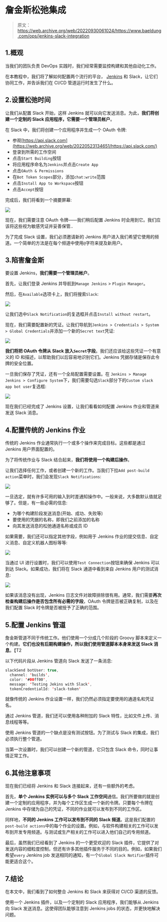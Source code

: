 # 詹金斯松弛集成

> 原文：<https://web.archive.org/web/20220930061024/https://www.baeldung.com/ops/jenkins-slack-integration>

## 1.概观

当我们的团队负责 DevOps 实践时，我们经常需要监控构建和其他自动化工作。

在本教程中，我们将了解如何配置两个流行的平台， [Jenkins](/web/20220523134651/https://www.baeldung.com/jenkins-pipelines) 和 Slack，让它们协同工作，并告诉我们在 CI/CD 管道运行时发生了什么。

## 2.设置松弛时间

让我们从配置 Slack 开始，这样 Jenkins 就可以向它发送消息。为此，**我们将创建一个定制的 Slack 应用程序，它需要一个管理员帐户**。

在 Slack 中，我们将创建一个应用程序并生成一个 OAuth 令牌:

*   参观[https://api.slack.com](https://web.archive.org/web/20220523134651/https://api.slack.com/)
*   登录到所需的工作空间
*   点击`Start Building`按钮
*   将应用程序命名为`Jenkins`并点击`Create App`
*   点击`OAuth & Permissions`
*   在`Bot Token Scopes`部分，添加`chat:write`范围
*   点击`Install App to Workspace`按钮
*   点击`Accept`按钮

完成后，我们将看到一个摘要屏幕:

[![](img/1c7831c2a3fca9d444dbad0b9211f23d.png)](/web/20220523134651/https://www.baeldung.com/wp-content/uploads/2020/02/jenkins-slack-token.jpg)

现在，我们需要注意 OAuth 令牌——我们稍后配置 Jenkins 时会用到它。我们应该将这些视为敏感凭证并妥善保管..

为了完成 Slack 设置，我们必须邀请新的 Jenkins 用户进入我们希望它使用的频道。一个简单的方法是在每个频道中使用`@`字符来提及新用户。

## 3.陷害詹金斯

要设置 Jenkins，**我们需要一个管理员帐户**。

首先，让我们登录 Jenkins 并导航到`Manage Jenkins` > `Plugin Manager`。

然后，在`Available`选项卡上，我们将搜索`Slack`:

[![](img/71822688535ede39bc0a7ba7efb8d876.png)](/web/20220523134651/https://www.baeldung.com/wp-content/uploads/2020/02/jenkins-slack-install-plugin-scaled-e1580765642153.jpg)

让我们选中`Slack Notification`的复选框并点击`Install without restart`。

现在，我们需要配置新的凭证。让我们导航到`Jenkins > Credentials > System > Global Credentials`并添加一个新的`Secret text`凭证:

[![](img/9a1cc230d16d110f1dae556c6b32b321.png)](/web/20220523134651/https://www.baeldung.com/wp-content/uploads/2020/02/jenkins-slack-credential-e1580765880727.jpg)

**我们将把 OAuth 令牌从 Slack 放入`Secret`字段**。我们还应该给这些凭证一个有意义的 ID 和描述，以帮助我们以后容易地识别它们。Jenkins 凭据存储是保存此令牌的安全位置。

一旦我们保存了凭证，还有一个全局配置需要设置。在 `Jenkins > Manage Jenkins > Configure System`下，我们需要勾选`Slack`部分下的`Custom slack app bot user`复选框:

[![](img/90348b33711770fa1dc51063fd5c2cf7.png)](/web/20220523134651/https://www.baeldung.com/wp-content/uploads/2020/02/jenkins-slack-settings-custom-bot-checkbox.jpg)

现在我们已经完成了 Jenkins 设置，让我们看看如何配置 Jenkins 作业和管道来发送 Slack 消息。

## 4.配置传统的 Jenkins 作业

传统的 Jenkins 作业通常执行一个或多个操作来完成目标。这些都是通过 Jenkins 用户界面配置的。

为了将传统作业与 Slack 结合起来，**我们将使用一个构建后操作**。

让我们选择任何工作，或者创建一个新的工作。当我们下拉`Add post-build action`菜单时，我们会发现`Slack Notifications`:

[![](img/41049d9d6deb69a3544b702471b2b644.png)](/web/20220523134651/https://www.baeldung.com/wp-content/uploads/2020/02/jenkins-slack-post-build-action-dropdown.jpg)

一旦选定，就有许多可用的输入到时差通知操作中。一般来说，大多数默认值就足够了。但是，有一些必需的信息:

*   为哪个构建阶段发送消息(开始、成功、失败等)
*   要使用的凭据的名称，即我们之前添加的名称
*   向其发送消息的松弛通道名称或成员 ID

如果需要，我们还可以指定其他字段，例如用于 Jenkins 作业的提交信息、自定义消息、自定义机器人图标等等:

[![](img/751a7945e3037f7cc88757dba1ee81bf.png)](/web/20220523134651/https://www.baeldung.com/wp-content/uploads/2020/02/jenkins-slack-post-build-action-e1581097021283.jpg)

当通过 UI 进行设置时，我们可以使用`Test Connection`按钮来确保 Jenkins 可以到达 Slack。如果成功，我们将在 Slack 通道中看到来自 Jenkins 用户的测试消息:

[![](img/2aed94fd9969f7ab5786a46cae5adee3.png)](/web/20220523134651/https://www.baeldung.com/wp-content/uploads/2020/02/jenkins-slack-test-message-success.png)

如果该消息没有出现，Jenkins 日志文件对故障排除很有用。通常，我们需要**再次检查构建后操作是否包含所有必需的字段**，OAuth 令牌是否被正确复制，以及在我们配置 Slack 时令牌是否被授予了正确的范围。

## 5.配置 Jenkins 管道

詹金斯管道不同于传统工作。他们使用一个分成几个阶段的 Groovy 脚本来定义一个构建。**它们也没有后期构建操作，所以我们使用管道脚本本身来发送 Slack 消息**。【T2

以下代码片段从 Jenkins 管道向 Slack 发送了一条消息:

```java
slackSend botUser: true, 
  channel: 'builds', 
  color: '#00ff00', 
  message: 'Testing Jekins with Slack', 
  tokenCredentialId: 'slack-token'
```

就像传统的 Jenkins 作业设置一样，我们仍然必须指定要使用的通道名和凭证名。

通过 Jenkins 管道，我们还可以使用各种附加的 Slack 特性，比如文件上传、消息线程等等。

使用 Jenkins 管道的一个缺点是没有测试按钮。为了测试与 Slack 的集成，我们必须执行整个管道。

当第一次设置时，我们可以创建一个新的管道，它只包含 Slack 命令，同时让事情正常工作。

## 6.其他注意事项

现在我们已经将 Jenkins 和 Slack 连接起来，还有一些额外的考虑。

首先，**单个 Jenkins 实例可以与多个 Slack 工作空间**通信。我们所要做的就是创建一个定制的应用程序，并为每个工作区生成一个新的令牌。只要每个令牌在 Jenkins 中存储为自己的凭证，不同的作业就可以发布到不同的工作区。

同样地，**不同的 Jenkins 工作可以发布到不同的 Slack 频道**。这是我们配置的`post-build actions`中的每个作业的设置。例如，与软件构建相关的工作可以发布到开发专用频道。与测试或生产相关的工作可以进入他们自己的专用频道。

最后，虽然我们已经看到了 Jenkins 的一个更受欢迎的 Slack 插件，它提供了对发送内容的细粒度控制，但还有许多其他插件服务于不同的目的。例如，如果我们希望`every` Jenkins job 发送相同的通知，有一个`Global Slack Notifier`插件可能更适合这个。

## 7.结论

在本文中，我们看到了如何整合 Jenkins 和 Slack 来获得对 CI/CD 渠道的反馈。

使用一个 Jenkins 插件，以及一个定制的 Slack 应用程序，我们能够从 Jenkins 向 Slack 发送消息。这使得团队能够注意到 Jenkins jobs 的状态，并更快地解决问题。